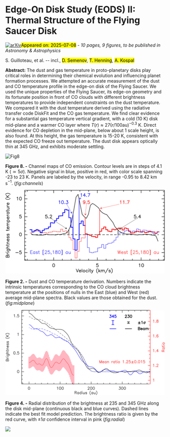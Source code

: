 <div class="macros" style="visibility:hidden;">
$\newcommand{\ensuremath}{}$
$\newcommand{\xspace}{}$
$\newcommand{\object}[1]{\texttt{#1}}$
$\newcommand{\farcs}{{.}''}$
$\newcommand{\farcm}{{.}'}$
$\newcommand{\arcsec}{''}$
$\newcommand{\arcmin}{'}$
$\newcommand{\ion}[2]{#1#2}$
$\newcommand{\textsc}[1]{\textrm{#1}}$
$\newcommand{\hl}[1]{\textrm{#1}}$
$\newcommand{\footnote}[1]{}$
$\newcommand{\vlsr}{v_{\rm lsr}}$
$\newcommand{\kms}{km s^{-1}}$
$\newcommand{\Lsun}{L_\odot}$
$\newcommand{\mdot}{\dot{M}}$
$\newcommand{\Msun}{ \mathrm{M}_\odot}$
$\newcommand{\Msunpyr}{\unit{M_\odot yr^{-1}}}$
$\newcommand{\coto}{\mbox{CO(2--1)}}$
$\newcommand{\cott}{\mbox{CO(3--2)}}$
$\newcommand{\tcott}{\mbox{^{13}CO(2--1)}}$
$\newcommand{\csff}{\mbox{CS(5--4)}}$
$\newcommand{\csss}{\mbox{CS(7--6)}}$
$\newcommand{\cnto}{\mbox{CN(2--1)}}$
$\newcommand{\cntt}{\mbox{CN(3--2)}}$
$\newcommand{\oldcaption}[1]$</div>



<div id="title">

# Edge-On Disk Study (EODS) II: Thermal Structure of the Flying Saucer Disk

</div>
<div id="comments">

[![arXiv](https://img.shields.io/badge/arXiv-2507.03716-b31b1b.svg)](https://arxiv.org/abs/2507.03716)<mark>Appeared on: 2025-07-08</mark> -  _10 pages, 9 figures, to be published in Astronomy & Astrophysics_

</div>
<div id="authors">

S. Guilloteau, et al. -- incl., <mark>D. Semenov</mark>, <mark>T. Henning</mark>, <mark>A. Kospal</mark>

</div>
<div id="abstract">

**Abstract:** The dust and gas temperature in proto-planetary disks play critical roles in determining   their chemical evolution and influencing planet formation processes. We attempted an accurate measurement of the dust and CO temperature profile in the edge-on disk of the Flying Saucer. We used the unique properties of the Flying Saucer, its edge-on geometry and its fortunate position in front of CO clouds with different brightness temperatures to provide independent constraints on the dust temperature. We compared it with the dust temperature derived using the radiative transfer code DiskFit and the CO gas temperature. We find clear evidence for a substantial gas temperature vertical gradient, with a cold (10 K) disk mid-plane and a warmer CO layer where $T(r) \approx 27 (r/100 \mathrm{au})^{-0.3}$ K.   Direct evidence for CO depletion in the mid-plane, below about 1 scale height, is also found.   At this height, the gas temperature is 15-20 K, consistent with the expected CO freeze out temperature.   The dust disk appears optically thin at 345 GHz, and exhibits moderate settling.

</div>

<div id="div_fig1">

<img src="tmp_2507.03716/./C-Figure-A4-channels.png" alt="Fig8" width="100%"/>

**Figure 8. -** Channel maps of CO emission.
Contour levels are in steps of 4.1 K ($\simeq 5\sigma$).
Negative signal in blue, positive in red, with color scale
spanning -23 to 23 K. Panels are labeled by the velocity, in range -0.95 to 8.42
km s$^{-1}$.
 (*fig:channels*)

</div>
<div id="div_fig2">

<img src="tmp_2507.03716/./C-Figure-2-profile.png" alt="Fig2" width="100%"/>

**Figure 2. -** Dust and CO temperature derivation. Numbers indicate the intrinsic temperatures
corresponding to the CO cloud brightness temperature at the positions of nulls
in the East (blue) and West (red) average mid-plane spectra. Black values are those
obtained for the dust. (*fig:midplane*)

</div>
<div id="div_fig3">

<img src="tmp_2507.03716/./C-Figure-A2-radial-cont.png" alt="Fig4" width="100%"/>

**Figure 4. -** Radial distribution of the brightness at 235  and 345 GHz along the disk mid-plane (continuous black and blue curves). Dashed lines indicate the best fit model prediction. The brightness ratio is given by the red curve, with $\pm 1 \sigma$ confidence interval in pink (*fig:radial*)

</div><div id="qrcode"><img src=https://api.qrserver.com/v1/create-qr-code/?size=100x100&data="https://arxiv.org/abs/2507.03716"></div>